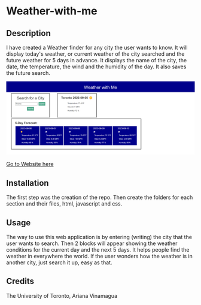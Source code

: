 # Weather-with-me

## Description
I have created a Weather finder for any city the user wants to know. It will display today's weather, or current weather of the city searched and the future weather for 5 days in advance. It displays the name of the city, the date, the temperature, the wind and the humidity of the day. It also saves the future search.

![Webpage](./assets/images/weather.png)

[Go to Website here](https://ari07-ari.github.io/Weather-with-me/)

## Installation
The first step was the creation of the repo. Then create the folders for each section and their files, html, javascript and css. 

## Usage
The way to use this web application is by entering (writing) the city that the user wants to search. Then 2 blocks will appear showing the weather conditions for the current day and the next 5 days. It helps people find the weather in everywhere the world. If the user wonders how the weather is in another city, just search it up, easy as that.

## Credits
The University of Toronto,
Ariana Vinamagua